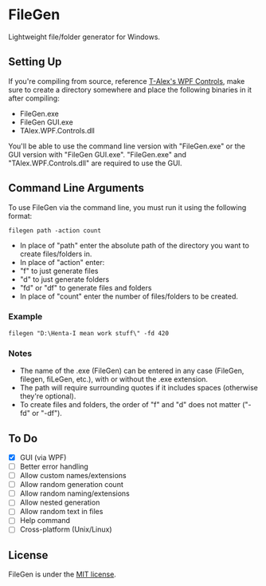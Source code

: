 # FileGen
Lightweight file/folder generator for Windows.

## Setting Up
If you're compiling from source, reference [T-Alex's WPF Controls](https://github.com/T-Alex/WPFControls), make sure to create a directory somewhere and place the following binaries in it after compiling:
- FileGen.exe
- FileGen GUI.exe
- TAlex.WPF.Controls.dll

You'll be able to use the command line version with "FileGen.exe" or the GUI version with "FileGen GUI.exe".
"FileGen.exe" and "TAlex.WPF.Controls.dll" are required to use the GUI.

## Command Line Arguments
To use FileGen via the command line, you must run it using the following format:
```
filegen path -action count
```
- In place of "path" enter the absolute path of the directory you want to create files/folders in.
- In place of "action" enter:
 - "f" to just generate files
 - "d" to just generate folders
 - "fd" or "df" to generate files and folders
- In place of "count" enter the number of files/folders to be created.

### Example
```
filegen "D:\Henta-I mean work stuff\" -fd 420
```

### Notes
- The name of the .exe (FileGen) can be entered in any case (FileGen, filegen, fiLeGen, etc.), with or without the .exe extension.
- The path will require surrounding quotes if it includes spaces (otherwise they're optional).
- To create files and folders, the order of "f" and "d" does not matter ("-fd" or "-df").

## To Do
- [x] GUI (via WPF)
- [ ] Better error handling
- [ ] Allow custom names/extensions
- [ ] Allow random generation count
- [ ] Allow random naming/extensions
- [ ] Allow nested generation
- [ ] Allow random text in files
- [ ] Help command
- [ ] Cross-platform (Unix/Linux)

## License
FileGen is under the [MIT license](LICENSE).
